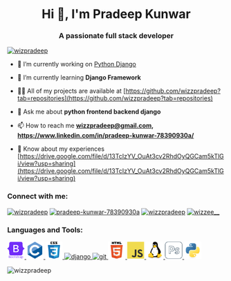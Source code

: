 <h1 align="center">Hi 👋, I'm Pradeep Kunwar</h1>
<h3 align="center">A passionate full stack developer</h3>



<p align=" left"> <a href="https://twitter.com/wizpradeep" target="blank"><img
        src="https://img.shields.io/twitter/follow/wizpradeep?logo=twitter&style=for-the-badge" alt="wizpradeep" /></a>
</p>

- 🔭 I’m currently working on [Python Django](https://github.com/wizzpradeep?tab=repositories)

- 🌱 I’m currently learning **Django Framework**

- 👨‍💻 All of my projects are available at
[https://github.com/wizzpradeep?tab=repositories](https://github.com/wizzpradeep?tab=repositories)

- 💬 Ask me about **python frontend backend django**

- 📫 How to reach me **wizzpradeep@gmail.com, https://www.linkedin.com/in/pradeep-kunwar-78390930a/**

- 📄 Know about my experiences
[https://drive.google.com/file/d/13TcIzYV_OuAt3cv2RhdOyQGCam5kTlGi/view?usp=sharing](https://drive.google.com/file/d/13TcIzYV_OuAt3cv2RhdOyQGCam5kTlGi/view?usp=sharing)

<h3 align="left">Connect with me:</h3>
<p align="left">
    <a href="https://twitter.com/wizpradeep" target="blank"><img align="center"
            src="https://raw.githubusercontent.com/rahuldkjain/github-profile-readme-generator/master/src/images/icons/Social/twitter.svg"
            alt="wizpradeep" height="30" width="40" /></a>
    <a href="https://linkedin.com/in/pradeep-kunwar-78390930a" target="blank"><img align="center"
            src="https://raw.githubusercontent.com/rahuldkjain/github-profile-readme-generator/master/src/images/icons/Social/linked-in-alt.svg"
            alt="pradeep-kunwar-78390930a" height="30" width="40" /></a>
    <a href="https://instagram.com/wizzpradeep" target="blank"><img align="center"
            src="https://raw.githubusercontent.com/rahuldkjain/github-profile-readme-generator/master/src/images/icons/Social/instagram.svg"
            alt="wizzpradeep" height="30" width="40" /></a>
    <a href="https://discord.gg/wizzee__" target="blank"><img align="center"
            src="https://raw.githubusercontent.com/rahuldkjain/github-profile-readme-generator/master/src/images/icons/Social/discord.svg"
            alt="wizzee__" height="30" width="40" /></a>
</p>

<h3 align="left">Languages and Tools:</h3>
<p align="left"> <a href="https://getbootstrap.com" target="_blank" rel="noreferrer"> <img
            src="https://raw.githubusercontent.com/devicons/devicon/master/icons/bootstrap/bootstrap-plain-wordmark.svg"
            alt="bootstrap" width="40" height="40" /> </a> <a href="https://www.cprogramming.com/" target="_blank"
        rel="noreferrer"> <img src="https://raw.githubusercontent.com/devicons/devicon/master/icons/c/c-original.svg"
            alt="c" width="40" height="40" /> </a> <a href="https://www.w3schools.com/css/" target="_blank"
        rel="noreferrer"> <img
            src="https://raw.githubusercontent.com/devicons/devicon/master/icons/css3/css3-original-wordmark.svg"
            alt="css3" width="40" height="40" /> </a> <a href="https://www.djangoproject.com/" target="_blank"
        rel="noreferrer"> <img src="https://cdn.worldvectorlogo.com/logos/django.svg" alt="django" width="40"
            height="40" /> </a> <a href="https://git-scm.com/" target="_blank" rel="noreferrer"> <img
            src="https://www.vectorlogo.zone/logos/git-scm/git-scm-icon.svg" alt="git" width="40" height="40" /> </a> <a
        href="https://www.w3.org/html/" target="_blank" rel="noreferrer"> <img
            src="https://raw.githubusercontent.com/devicons/devicon/master/icons/html5/html5-original-wordmark.svg"
            alt="html5" width="40" height="40" /> </a> <a href="https://developer.mozilla.org/en-US/docs/Web/JavaScript"
        target="_blank" rel="noreferrer"> <img
            src="https://raw.githubusercontent.com/devicons/devicon/master/icons/javascript/javascript-original.svg"
            alt="javascript" width="40" height="40" /> </a> <a href="https://www.linux.org/" target="_blank"
        rel="noreferrer"> <img
            src="https://raw.githubusercontent.com/devicons/devicon/master/icons/linux/linux-original.svg" alt="linux"
            width="40" height="40" /> </a> <a href="https://www.photoshop.com/en" target="_blank" rel="noreferrer"> <img
            src="https://raw.githubusercontent.com/devicons/devicon/master/icons/photoshop/photoshop-line.svg"
            alt="photoshop" width="40" height="40" /> </a> <a href="https://www.python.org" target="_blank"
        rel="noreferrer"> <img
            src="https://raw.githubusercontent.com/devicons/devicon/master/icons/python/python-original.svg"
            alt="python" width="40" height="40" /> </a> </p>

<p><img align="center"
        src="https://github-readme-stats.vercel.app/api/top-langs?username=wizzpradeep&show_icons=true&locale=en&layout=compact"
        alt="wizzpradeep" /></p>
